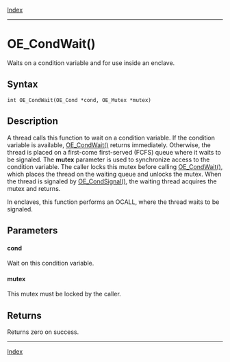 [Index](index.md)

---
# OE_CondWait()

Waits on a condition variable and for use inside an enclave.

## Syntax

    int OE_CondWait(OE_Cond *cond, OE_Mutex *mutex)
## Description 

A thread calls this function to wait on a condition variable. If the condition variable is available, [OE_CondWait()](thread_8h_a681a086a647cf9d4af673b130e011136_1a681a086a647cf9d4af673b130e011136.md) returns immediately. Otherwise, the thread is placed on a first-come first-served (FCFS) queue where it waits to be signaled. The **mutex** parameter is used to synchronize access to the condition variable. The caller locks this mutex before calling [OE_CondWait()](thread_8h_a681a086a647cf9d4af673b130e011136_1a681a086a647cf9d4af673b130e011136.md), which places the thread on the waiting queue and unlocks the mutex. When the thread is signaled by [OE_CondSignal()](thread_8h_aec38ce9ea989cd7b7bf8911968e6744f_1aec38ce9ea989cd7b7bf8911968e6744f.md), the waiting thread acquires the mutex and returns.

In enclaves, this function performs an OCALL, where the thread waits to be signaled.



## Parameters

#### cond

Wait on this condition variable.

#### mutex

This mutex must be locked by the caller.

## Returns

Returns zero on success.

---
[Index](index.md)

